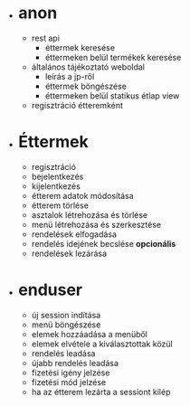 - # anon
	- rest api
		- éttermek keresése
		- éttermeken belül termékek keresése
	- általános tájékoztató weboldal
		- leírás a jp-ről
		- éttermek böngészése
		- éttermeken belül statikus étlap view
	- regisztráció étteremként
- # Éttermek
	- regisztráció
	- bejelentkezés
	- kijelentkezés
	- étterem adatok módosítása
	- étterem törlése
	- asztalok létrehozása és törlése
	- menü létrehozása és szerkesztése
	- rendelések elfogadása
	- rendelés idejének becslése **opcionális**
	- rendelések lezárása
- # enduser
	- új session indítása
	- menü böngészése
	- elemek hozzáadása a menüből
	- elemek elvétele a kiválasztottak közül
	- rendelés leadása
	- újabb rendelés leadása
	- fizetési igény jelzése
	- fizetési mód jelzése
	- ha az étterem lezárta a sessiont kilép
